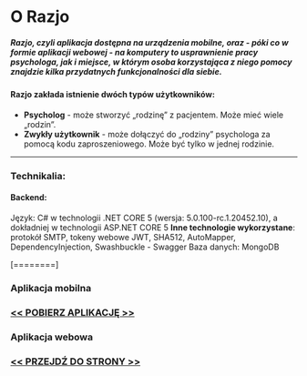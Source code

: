 # O Razjo

##### Razjo, czyli aplikacja dostępna na urządzenia mobilne, oraz - póki co w formie aplikacji webowej - na komputery to usprawnienie pracy psychologa, jak i miejsce, w którym osoba korzystająca z niego pomocy znajdzie kilka przydatnych funkcjonalności dla siebie.

#### Razjo zakłada istnienie dwóch typów użytkowników:
* **Psycholog** - może stworzyć „rodzinę” z pacjentem. Może mieć wiele „rodzin”.
* **Zwykły użytkownik** - może dołączyć do „rodziny” psychologa za pomocą kodu zaproszeniowego. Może być tylko w jednej rodzinie.

------------

### Technikalia:
#### Backend:
 Język: C# w technologii .NET CORE 5 (wersja: 5.0.100-rc.1.20452.10), a dokładniej 
 w technologii ASP.NET CORE 5
 **Inne technologie wykorzystane**: protokół SMTP, tokeny webowe JWT, SHA512, 
 AutoMapper, DependencyInjection, Swashbuckle - Swagger
Baza danych: MongoDB

[========]

### Aplikacja mobilna
### **[<< POBIERZ APLIKACJĘ >>](https://www.dropbox.com/s/23rw85sp8ryv8il/Razjo.apk?dl=1 "<< POBIERZ APLIKACJĘ >>")**

### Aplikacja webowa
### **[<< PRZEJDŹ DO STRONY >>](https://razjo.azurewebsites.net "<< PRZEJDŹ DO STRONY >>")**
